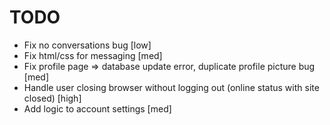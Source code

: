 # TODO
- Fix no conversations bug [low]
- Fix html/css for messaging [med]
- Fix profile page => database update error, duplicate profile picture bug [med]
- Handle user closing browser without logging out (online status with site closed) [high]
- Add logic to account settings [med]